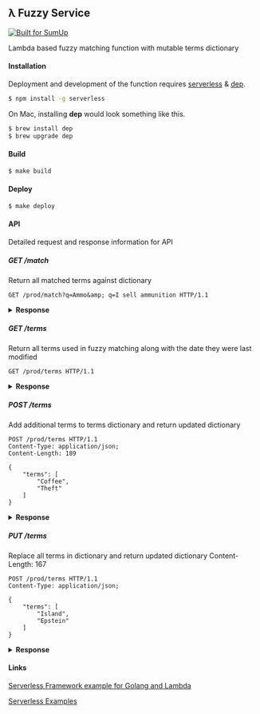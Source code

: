 ## λ Fuzzy Service
[![Built for SumUp](https://img.shields.io/badge/Built%20for%20SumUp-blue?style=flat)](http://sumup.com/)

Lambda based fuzzy matching function with mutable terms dictionary

#### Installation
Deployment and development of the function requires [serverless](https://github.com/serverless/serverless) & [dep](https://github.com/golang/dep).

```bash
$ npm install -g serverless
```

On Mac, installing **dep** would look something like this.

```bash
$ brew install dep
$ brew upgrade dep
```

#### Build
```bash
$ make build
```

#### Deploy
```bash
$ make deploy
```

#### API
Detailed request and response information for API


##### GET /match
Return all matched terms against dictionary
```http
GET /prod/match?q=Ammo&amp; q=I sell ammunition HTTP/1.1
```

<details>
<summary><strong>Response</strong></summary>

```js
[
    {
        "query": "Ammo",
        "terms": [
            "Ammo",
            "Ammunition"
        ]
    }
]
``` 
</details>



##### GET /terms
Return all terms used in fuzzy matching along with the date they were last modified

```http
GET /prod/terms HTTP/1.1
```

<details>
<summary><strong>Response</strong></summary>

```js
{
    "modified": 1572891670,
    "terms": [
        "420",
        "Adult",
        "Airline",
        "Ammo"
        ...
    ]
}
```
</details>

##### POST /terms
Add additional terms to terms dictionary and return updated dictionary

```http
POST /prod/terms HTTP/1.1
Content-Type: application/json;
Content-Length: 189

{
    "terms": [
        "Coffee",
        "Theft"
    ]
}
```

<details>
<summary><strong>Response</strong></summary>

```js
{
    "modified": 1572893178,
    "terms": [
        "420",
        "Adult",
        "Airline",
        "Ammo",
        ...
        "Coffee",
        "Theft"
    ]
}
```
</details>

##### PUT /terms
Replace all terms in dictionary and return updated dictionary
Content-Length: 167

```http
POST /prod/terms HTTP/1.1
Content-Type: application/json;

{
    "terms": [
        "Island",
        "Epstein"
    ]
}
```

<details>
<summary><strong>Response</strong></summary>

```js
{
    "modified": 1572893446,
    "terms": [
        "Island",
        "Epstein"
    ]
}
``` 
</details>
    
#### Links

[Serverless Framework example for Golang and Lambda](https://serverless.com/blog/framework-example-golang-lambda-support/)

[Serverless Examples](https://github.com/serverless/examples)

